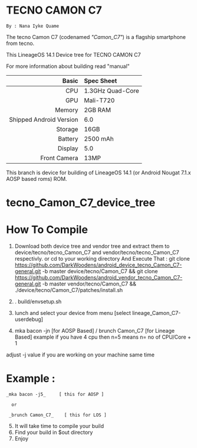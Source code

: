 TECNO CAMON C7
==============
```
By : Nana Iyke Quame
```

The tecno Camon C7 (codenamed _"Camon_C7"_) is a flagship smartphone from tecno.

This LineageOS 14.1 Device tree for TECNO CAMON C7

For more information about building read "manual"

Basic        | Spec Sheet
------------:|:------------------------
CPU          | 1.3GHz Quad-Core | MT6735
GPU          | Mali-T720
Memory       | 2GB RAM
Shipped Android Version | 6.0
Storage      | 16GB
Battery      | 2500 mAh
Display      | 5.0 
Front Camera | 13MP


This branch is device for building of LineageOS 14.1 (or Android Nougat 7.1.x AOSP based roms) ROM.


# tecno_Camon_C7_device_tree

# How To Compile

1. Download both device tree and vendor tree and extract them to device/tecno/tecno_Camon_C7 and vendor/tecno/tecno_Camon_C7 respectivly.
  or cd to your working directory
  And Execute That :
git clone https://github.com/DarkWoodens/android_device_tecno_Camon_C7-general.git -b master  device/tecno/Camon_C7 && git clone https://github.com/DarkWoodens/android_vendor_tecno_Camon_C7-general.git -b master vendor/tecno/Camon_C7 && ./device/tecno/Camon_C7/patches/install.sh

 2. . build/envsetup.sh
 3. lunch
  and select your device from menu [select lineage_Camon_C7-userdebug]

 4. mka bacon -jn [for AOSP Based] / brunch Camon_C7 [for Lineage Based]
  example if you have 4 cpu then n=5
  means n= no of CPU/Core + 1

  adjust -j value if you are working on your machine same time
  # Example :
  ```
  _mka bacon -j5_     [ this for AOSP ]
  ```
  
      or
      
  ```   
   _brunch Camon_C7_    [ this for LOS ]
  ```

 5.  It will take time to compile your build
 6. Find your build in $out directory
 7. Enjoy


